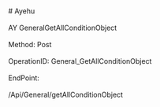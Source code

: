 <br>#     Ayehu</br>
<br>AY GeneralGetAllConditionObject</br>
<br>Method: Post</br>
<br>OperationID: General_GetAllConditionObject</br>
<br>EndPoint:</br>
<br>/Api/General/getAllConditionObject</br>
